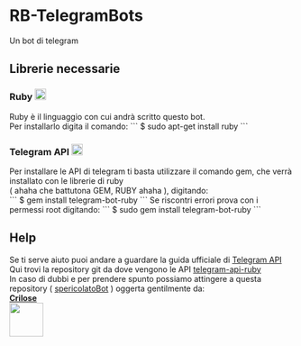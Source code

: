 # RB-TelegramBots
Un bot di telegram

<h2>Librerie necessarie</h2>
<h3>Ruby <img src="https://upload.wikimedia.org/wikipedia/commons/thumb/7/73/Ruby_logo.svg/2000px-Ruby_logo.svg.png" width="20px"/></h3>
Ruby è il linguaggio con cui andrà scritto questo bot.<br>
Per installarlo digita il comando: 
```
$ sudo apt-get install ruby
```

<h3>Telegram API <img src="https://upload.wikimedia.org/wikipedia/commons/thumb/8/82/Telegram_logo.svg/512px-Telegram_logo.svg.png" width="20px"/></h3>
Per installare le API di telegram ti basta utilizzare il comando gem, che verrà installato con le librerie di ruby<br>
( ahaha che battutona GEM, RUBY ahaha ), digitando:<br>
```
$ gem install telegram-bot-ruby
```
Se riscontri errori prova con i permessi root digitando:
```
$ sudo gem install telegram-bot-ruby
```

<h2>Help</h2>
Se ti serve aiuto puoi andare a guardare la guida ufficiale di <a href="https://core.telegram.org/bots/api/">Telegram API</a><br>
Qui trovi la repository git da dove vengono le API <a href="https://github.com/atipugin/telegram-bot-ruby">telegram-api-ruby</a><br>
In caso di dubbi e per prendere spunto possiamo attingere a questa repository ( <a href="https://github.com/crilose/spericolatoBot">spericolatoBot</a> ) oggerta gentilmente da:<br>
<b><a href="https://github.com/crilose">Crilose</a><b><br>
<a href="https://github.com/crilose"><img src="https://avatars3.githubusercontent.com/u/14825081?v=3&s=400" width="60px"></a>
